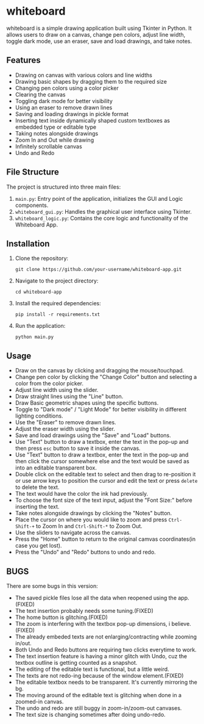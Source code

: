 # whiteboard
whiteboard is a simple drawing application built using Tkinter in Python. It allows users to draw on a canvas, change pen colors, adjust line width, toggle dark mode, use an eraser, save and load drawings, and take notes.

## Features
- Drawing on canvas with various colors and line widths
- Drawing basic shapes by dragging them to the required size
- Changing pen colors using a color picker
- Clearing the canvas
- Toggling dark mode for better visibility
- Using an eraser to remove drawn lines
- Saving and loading drawings in pickle format
- Inserting text inside dynamically shaped custom textboxes as embedded type or editable type
- Taking notes alongside drawings
- Zoom In and Out while drawing
- Infinitely scrollable canvas
- Undo and Redo

## File Structure
The project is structured into three main files:
1. `main.py`: Entry point of the application, initializes the GUI and Logic components.
2. `whiteboard_gui.py`: Handles the graphical user interface using Tkinter.
3. `whiteboard_logic.py`: Contains the core logic and functionality of the Whiteboard App.

## Installation
1. Clone the repository:

   ```git clone https://github.com/your-username/whiteboard-app.git```

2. Navigate to the project directory:

   ```cd whiteboard-app```

3. Install the required dependencies:

   ```pip install -r requirements.txt```

4. Run the application:

   ```python main.py```

## Usage
- Draw on the canvas by clicking and dragging the mouse/touchpad.
- Change pen color by clicking the "Change Color" button and selecting a color from the color picker.
- Adjust line width using the slider.
- Draw straight lines using the "Line" button.
- Draw Basic geometric shapes using the specific buttons.
- Toggle to "Dark mode" / "Light Mode" for better visibility in different lighting conditions.
- Use the "Eraser" to remove drawn lines.
- Adjust the eraser width using the slider.
- Save and load drawings using the "Save" and "Load" buttons.
- Use "Text" button to draw a textbox, enter the text in the pop-up and then press ```esc``` button to save it inside the canvas.
- Use "Text" button to draw a textbox, enter the text in the pop-up and then click the cursor somewhere else and the text would be saved as into an editable transparent box.
- Double click on the editable text to select and then drag to re-position it or use arrow keys to position the cursor and edit the text or press ```delete``` to delete the text. 
- The text would have the color the ink had previously.
- To choose the font size of the text input, adjust the "Font Size:" before inserting the text.
- Take notes alongside drawings by clicking the "Notes" button.
- Place the cursor on where you would like to zoom and press ```Ctrl-Shift-+``` to Zoom In and ```Ctrl-Shift-*``` to Zoom Out.
- Use the sliders to navigate across the canvas.
- Press the "Home" button to return to the original camvas coordinates(in case you get lost).
- Press the "Undo" and "Redo" buttons to undo and redo.

## BUGS
There are some bugs in this version:
- The saved pickle files lose all the data when reopened using the app.(FIXED)
- The text insertion probably needs some tuning.(FIXED)
- The home button is glitching.(FIXED)
- The zoom is interfering with the textbox pop-up dimensions, i believe.(FIXED)
- The already embeded texts are not enlarging/contracting while zooming in/out.
- Both Undo and Redo buttons are requiring two clicks everytime to work.
- The text insertion feature is having a minor glitch with Undo, cuz the textbox outline is getting counted as a snapshot.
- The editing of the editable text is functional, but a little weird.
- The texts are not redo-ing because of the window element.(FIXED)
- The editable textbox needs to be transparent. It's currently mirroring the bg.
- The moving around of the editable text is glitching when done in a zoomed-in canvas.
- The undo and redo are still buggy in zoom-in/zoom-out canvases.
- The text size is changing sometimes after doing undo-redo.
